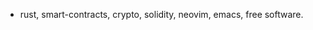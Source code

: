- rust, smart-contracts, crypto, solidity, neovim, emacs, free software.

<!---
p13nty/p13nty is a ✨ special ✨ repository because its `README.md` (this file) appears on your GitHub profile.
You can click the Preview link to take a look at your changes.
--->
